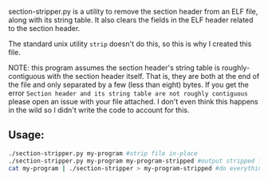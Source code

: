 section-stripper.py is a utility to remove the section header from an ELF file, along with its string table. It also clears the fields in the ELF header related to the section header.

The standard unix utility `strip` doesn't do this, so this is why I created this file.

NOTE: this program assumes the section header's string table is roughly-contiguous with the section header itself. That is, they are both at the end of the file and only separated by a few (less than eight) bytes. If you get the error `Section header and its string table are not roughly contiguous` please open an issue with your file attached. I don't even think this happens in the wild so I didn't write the code to account for this.

## Usage:

```bash
./section-stripper.py my-program #strip file in-place
./section-stripper.py my-program my-program-stripped #output stripped file elsewhere (must be chmod'd to be executable)
cat my-program | ./section-stripper > my-program-stripped #do everything with pipes
```
